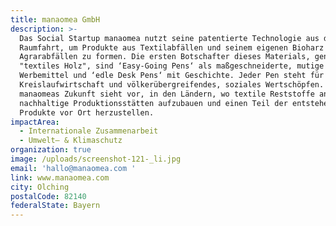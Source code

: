 ```yaml
---
title: manaomea GmbH
description: >-
  Das Social Startup manaomea nutzt seine patentierte Technologie aus der
  Raumfahrt, um Produkte aus Textilabfällen und seinem eigenen Bioharz aus
  Agrarabfällen zu formen. Die ersten Botschafter dieses Materials, genannt
  "textiles Holz", sind ‘Easy-Going Pens‘ als maßgeschneiderte, mutige
  Werbemittel und ‘edle Desk Pens‘ mit Geschichte. Jeder Pen steht für
  Kreislaufwirtschaft und völkerübergreifendes, soziales Wertschöpfen. Denn
  manaomeas Zukunft sieht vor, in den Ländern, wo textile Reststoffe anfallen,
  nachhaltige Produktionsstätten aufzubauen und einen Teil der entstehenden
  Produkte vor Ort herzustellen.
impactArea:
  - Internationale Zusammenarbeit
  - Umwelt– & Klimaschutz
organization: true
image: /uploads/screenshot-121-_li.jpg
email: 'hallo@manaomea.com '
link: www.manaomea.com
city: Olching
postalCode: 82140
federalState: Bayern
---
```


